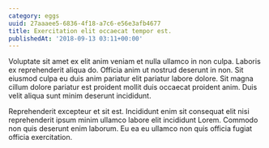 ```yaml
---
category: eggs
uuid: 27aaaee5-6836-4f18-a7c6-e56e3afb4677
title: Exercitation elit occaecat tempor est.
publishedAt: '2018-09-13 03:11+00:00'
---
```


Voluptate sit amet ex elit anim veniam et nulla ullamco in non culpa. Laboris ex reprehenderit aliqua do. Officia anim ut nostrud deserunt in non. Sit eiusmod culpa eu duis anim pariatur elit pariatur labore dolore. Sit magna cillum dolore pariatur est proident mollit duis occaecat proident anim. Duis velit aliqua sunt minim deserunt incididunt.

Reprehenderit excepteur et sit est. Incididunt enim sit consequat elit nisi reprehenderit ipsum minim ullamco labore elit incididunt Lorem. Commodo non quis deserunt enim laborum. Eu ea eu ullamco non quis officia fugiat officia exercitation.